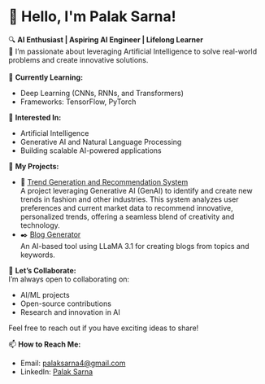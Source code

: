 # 👋 Hello, I'm Palak Sarna!  
🔍 **AI Enthusiast | Aspiring AI Engineer | Lifelong Learner**  
🚀 I’m passionate about leveraging Artificial Intelligence to solve real-world problems and create innovative solutions.
<br>
<br>
🌱 **Currently Learning:**  
- Deep Learning (CNNs, RNNs, and Transformers)  
- Frameworks: TensorFlow, PyTorch  

👀 **Interested In:**  
- Artificial Intelligence  
- Generative AI and Natural Language Processing  
- Building scalable AI-powered applications  

💼 **My Projects:**  
- 🧠 [Trend Generation and Recommendation System](https://github.com/ClearHeaded01/Trend-Recommendation-and-Generation)  
  A project leveraging Generative AI (GenAI) to identify and create new trends in fashion and other industries. This system analyzes user preferences and current market data to recommend innovative, personalized trends, offering a seamless blend of creativity and technology.   
- ✒️ [Blog Generator](https://github.com/Palaksarna/Ai-blogging-assistant)  
  An AI-based tool using LLaMA 3.1 for creating blogs from topics and keywords.

🤝 **Let’s Collaborate:**  
I’m always open to collaborating on:  
- AI/ML projects  
- Open-source contributions  
- Research and innovation in AI  

Feel free to reach out if you have exciting ideas to share!  

📫 **How to Reach Me:**  
- Email: [palaksarna4@gmail.com](mailto:palaksarna4@gmail.com)  
- LinkedIn: [Palak Sarna](https://www.linkedin.com/in/palak-sarna-3b4380217/)





